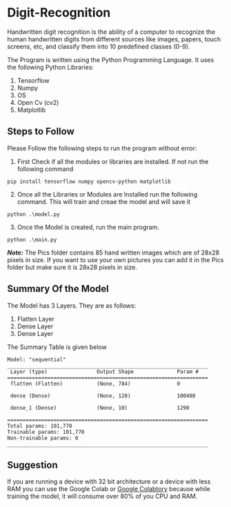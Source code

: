 # Digit-Recognition

Handwritten digit recognition is the ability of a computer to recognize the human handwritten digits from different sources like images, papers, touch screens, etc, and classify them into 10 predefined classes (0-9).

The Program is written using the Python Programming Language. It uses the following Python Libraries:
1. Tensorflow
2. Numpy
3. OS
4. Open Cv (cv2)
5. Matplotlib


## Steps to Follow

Please Follow the following steps to run the program without error:
1. First Check if all the modules or libraries are installed. If not run the following command
``` 
pip install tensorflow numpy opencv-python matplotlib
```

2. Once all the Libraries or Modules are Installed run the following command. This will train and creae the model and will save it
```
python .\model.py
```


3. Once the Model is created, run the main program.
```
python .\main.py
```

***Note:***
The Pics folder contains 85 hand written images which are of 28x28 pixels in size.
If you want to use your own pictures you can add it in the Pics folder but make sure it is 28x28 pixels in size.



## Summary Of the Model
The Model has 3 Layers. They are as follows:
1. Flatten Layer
2. Dense Layer
3. Dense Layer

The Summary Table is given below


```
Model: "sequential"
_________________________________________________________________
 Layer (type)                Output Shape              Param #
=================================================================
 flatten (Flatten)           (None, 784)               0

 dense (Dense)               (None, 128)               100480

 dense_1 (Dense)             (None, 10)                1290

=================================================================
Total params: 101,770
Trainable params: 101,770
Non-trainable params: 0
_________________________________________________________________
```

## Suggestion

If you are running a device with 32 bit architecture or a device with less RAM you can use the Google Colab or [Google Colabtory](https://colab.research.google.com/?utm_source=scs-index) because while training the model, it will consume over 80% of you CPU and RAM.
